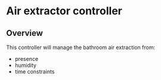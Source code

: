 # Air extractor controller

## Overview

This controller will manage the bathroom air extraction from:
- presence
- humidity
- time constraints
